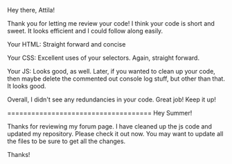 Hey there, Attila!

Thank you for letting me review your code!  I think your code is short and sweet. It looks efficient and I could follow along easily.

Your HTML:
Straight forward and concise

Your CSS:
Excellent uses of your selectors. Again, straight forward.

Your JS:
Looks good, as well. Later, if you wanted to clean up your code, then maybe delete the commented out console log stuff, but other than that. It looks good.

Overall, I didn't see any redundancies in your code. Great job! Keep it up!

====================================
Hey Summer!

Thanks for reviewing my forum page. I have cleaned up the js code and updated my repository. Please check it out now. You may want to update all the files to be sure to get all the changes.

Thanks!
